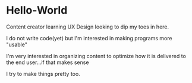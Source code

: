 # Hello-World
Content creator learning UX Design looking to dip my toes in here.

I do not write code(yet) but I'm interested in making programs more "usable"

I'm very interested in organizing content to optimize how it is delivered to the end user...if that makes sense

I try to make things pretty too.
